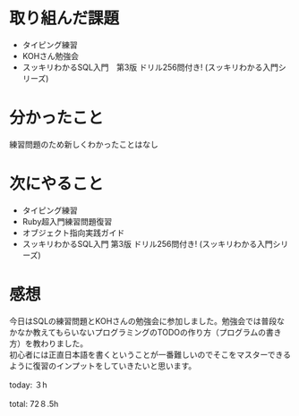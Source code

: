 #  取り組んだ課題
- タイピング練習
- KOHさん勉強会
- スッキリわかるSQL入門　第3版 ドリル256問付き! (スッキリわかる入門シリーズ)
  
  

# 分かったこと
練習問題のため新しくわかったことはなし

# 次にやること
- タイピング練習
- Ruby超入門練習問題復習
- オブジェクト指向実践ガイド
- スッキリわかるSQL入門 第3版 ドリル256問付き! (スッキリわかる入門シリーズ)



# 感想
今日はSQLの練習問題とKOHさんの勉強会に参加しました。勉強会では普段なかなか教えてもらいないプログラミングのTODOの作り方（プログラムの書き方）を教わりました。  
初心者には正直日本語を書くということが一番難しいのでそこをマスターできるように復習のインプットをしていきたいと思います。  

today: ３h

total: 72８.5h
